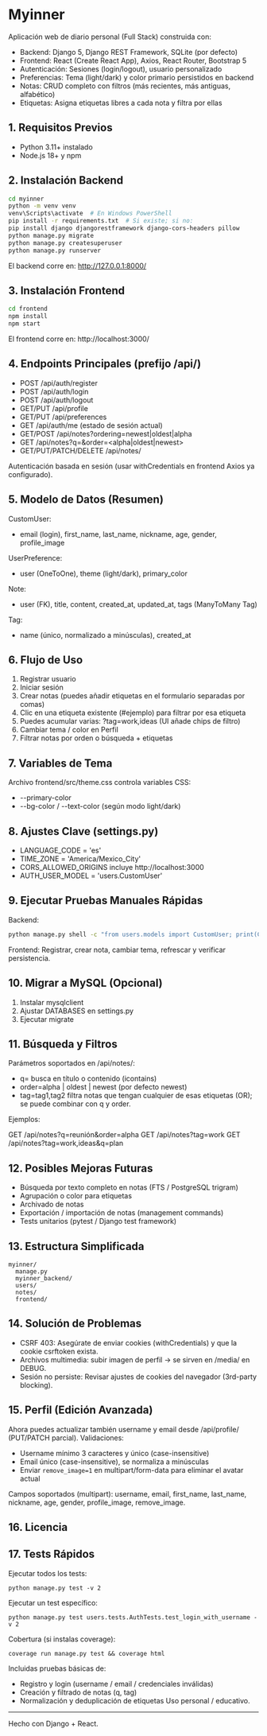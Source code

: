 # Myinner

Aplicación web de diario personal (Full Stack) construida con:

- Backend: Django 5, Django REST Framework, SQLite (por defecto)
- Frontend: React (Create React App), Axios, React Router, Bootstrap 5
- Autenticación: Sesiones (login/logout), usuario personalizado
- Preferencias: Tema (light/dark) y color primario persistidos en backend
- Notas: CRUD completo con filtros (más recientes, más antiguas, alfabético)
- Etiquetas: Asigna etiquetas libres a cada nota y filtra por ellas

## 1. Requisitos Previos

- Python 3.11+ instalado
- Node.js 18+ y npm

## 2. Instalación Backend

```bash
cd myinner
python -m venv venv
venv\Scripts\activate  # En Windows PowerShell
pip install -r requirements.txt  # Si existe; si no:
pip install django djangorestframework django-cors-headers pillow
python manage.py migrate
python manage.py createsuperuser
python manage.py runserver
```

El backend corre en: http://127.0.0.1:8000/

## 3. Instalación Frontend

```bash
cd frontend
npm install
npm start
```

El frontend corre en: http://localhost:3000/

## 4. Endpoints Principales (prefijo /api/)

- POST /api/auth/register
- POST /api/auth/login
- POST /api/auth/logout
- GET/PUT /api/profile
- GET/PUT /api/preferences
- GET /api/auth/me  (estado de sesión actual)
- GET/POST /api/notes?ordering=newest|oldest|alpha
- GET /api/notes?q=<texto>&order=<alpha|oldest|newest>
- GET/PUT/PATCH/DELETE /api/notes/<id>

Autenticación basada en sesión (usar withCredentials en frontend Axios ya configurado).

## 5. Modelo de Datos (Resumen)

CustomUser:
- email (login), first_name, last_name, nickname, age, gender, profile_image

UserPreference:
- user (OneToOne), theme (light/dark), primary_color

Note:
- user (FK), title, content, created_at, updated_at, tags (ManyToMany Tag)

Tag:
- name (único, normalizado a minúsculas), created_at

## 6. Flujo de Uso
1. Registrar usuario
2. Iniciar sesión
3. Crear notas (puedes añadir etiquetas en el formulario separadas por comas)
4. Clic en una etiqueta existente (#ejemplo) para filtrar por esa etiqueta
5. Puedes acumular varias: ?tag=work,ideas (UI añade chips de filtro)
6. Cambiar tema / color en Perfil
7. Filtrar notas por orden o búsqueda + etiquetas

## 7. Variables de Tema
Archivo frontend/src/theme.css controla variables CSS:
- --primary-color
- --bg-color / --text-color (según modo light/dark)

## 8. Ajustes Clave (settings.py)
- LANGUAGE_CODE = 'es'
- TIME_ZONE = 'America/Mexico_City'
- CORS_ALLOWED_ORIGINS incluye http://localhost:3000
- AUTH_USER_MODEL = 'users.CustomUser'

## 9. Ejecutar Pruebas Manuales Rápidas
Backend:
```bash
python manage.py shell -c "from users.models import CustomUser; print(CustomUser.objects.count())"
```
Frontend: Registrar, crear nota, cambiar tema, refrescar y verificar persistencia.

## 10. Migrar a MySQL (Opcional)
1. Instalar mysqlclient
2. Ajustar DATABASES en settings.py
3. Ejecutar migrate

## 11. Búsqueda y Filtros

Parámetros soportados en /api/notes/:

- q=<texto> busca en título o contenido (icontains)
- order=alpha | oldest | newest (por defecto newest)
- tag=tag1,tag2 filtra notas que tengan cualquier de esas etiquetas (OR); se puede combinar con q y order.

Ejemplos:

GET /api/notes?q=reunión&order=alpha
GET /api/notes?tag=work
GET /api/notes?tag=work,ideas&q=plan

## 12. Posibles Mejoras Futuras
- Búsqueda por texto completo en notas (FTS / PostgreSQL trigram)
- Agrupación o color para etiquetas
- Archivado de notas
- Exportación / importación de notas (management commands)
- Tests unitarios (pytest / Django test framework)

## 13. Estructura Simplificada
```
myinner/
  manage.py
  myinner_backend/
  users/
  notes/
  frontend/
```

## 14. Solución de Problemas
- CSRF 403: Asegúrate de enviar cookies (withCredentials) y que la cookie csrftoken exista.
- Archivos multimedia: subir imagen de perfil -> se sirven en /media/ en DEBUG.
- Sesión no persiste: Revisar ajustes de cookies del navegador (3rd-party blocking).

## 15. Perfil (Edición Avanzada)

Ahora puedes actualizar también username y email desde /api/profile/ (PUT/PATCH parcial). Validaciones:
- Username mínimo 3 caracteres y único (case-insensitive)
- Email único (case-insensitive), se normaliza a minúsculas
- Enviar `remove_image=1` en multipart/form-data para eliminar el avatar actual

Campos soportados (multipart): username, email, first_name, last_name, nickname, age, gender, profile_image, remove_image.

## 16. Licencia

## 17. Tests Rápidos

Ejecutar todos los tests:
```
python manage.py test -v 2
```

Ejecutar un test específico:
```
python manage.py test users.tests.AuthTests.test_login_with_username -v 2
```

Cobertura (si instalas coverage):
```
coverage run manage.py test && coverage html
```

Incluidas pruebas básicas de:
- Registro y login (username / email / credenciales inválidas)
- Creación y filtrado de notas (q, tag)
- Normalización y deduplicación de etiquetas
Uso personal / educativo.

---
Hecho con Django + React.